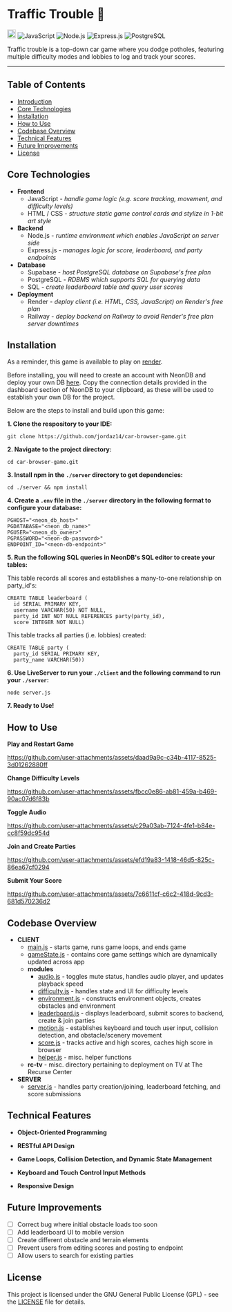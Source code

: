 # Traffic Trouble 🚙
<a href='http://www.recurse.com' title='Made with love at the Recurse Center'><img src='https://cloud.githubusercontent.com/assets/2883345/11325206/336ea5f4-9150-11e5-9e90-d86ad31993d8.png' height='20px'/></a>
![JavaScript](https://img.shields.io/badge/JavaScript-F7DF1E?logo=javascript&logoColor=white)
![Node.js](https://img.shields.io/badge/Node.js-339933?logo=node.js&logoColor=white)
![Express.js](https://img.shields.io/badge/Express.js-000000?logo=express&logoColor=white)
![PostgreSQL](https://img.shields.io/badge/PostgreSQL-336791?logo=postgresql&logoColor=white)

Traffic trouble is a top-down car game where you dodge potholes, featuring multiple difficulty modes and lobbies to log and track your scores. 

<hr>

## Table of Contents
- [Introduction](#traffic-trouble-)
- [Core Technologies](#core-technologies)
- [Installation](#installation)
- [How to Use](#how-to-use)
- [Codebase Overview](#codebase-overview)
- [Technical Features](#technical-features)
- [Future Improvements](#future-improvements)
- [License](#license)

## Core Technologies

- **Frontend**
  - JavaScript - _handle game logic (e.g. score tracking, movement, and difficulty levels)_
  - HTML / CSS - _structure static game control cards and stylize in 1-bit art style_
- **Backend**
  - Node.js - _runtime environment which enables JavaScript on server side_
  - Express.js - _manages logic for score, leaderboard, and party endpoints_
- **Database**
  - Supabase - _host PostgreSQL database on Supabase's free plan_
  - PostgreSQL - _RDBMS which supports SQL for querying data_
  - SQL - _create leaderboard table and query user scores_
- **Deployment**
  - Render - _deploy client (i.e. HTML, CSS, JavaScript) on Render's free plan_  
  - Railway - _deploy backend on Railway to avoid Render's free plan server downtimes_ 

## Installation

As a reminder, this game is available to play on [render](https://traffic-browser-game.onrender.com/).

Before installing, you will need to create an account with NeonDB and deploy your own DB [here](https://console.neon.tech/app/projects). Copy the connection details provided in the dashboard section of NeonDB to your clipboard, as these will be used to establish your own DB for the project.

Below are the steps to install and build upon this game:

**1. Clone the respository to your IDE:**
```
git clone https://github.com/jordaz14/car-browser-game.git
```
**2. Navigate to the project directory:**
```
cd car-browser-game.git
```
**3. Install npm in the `./server` directory to get dependencies:**
```
cd ./server && npm install
```
**4. Create a `.env` file in the `./server` directory in the following format to configure your database:**
```
PGHOST="<neon_db_host>"
PGDATABASE="<neon_db_name>"
PGUSER="<neon_db_owner>"
PGPASSWORD="<neon-db-password>"
ENDPOINT_ID="<neon-db-endpoint>"
```
**5. Run the following SQL queries in NeonDB's SQL editor to create your tables:**

This table records all scores and establishes a many-to-one relationship on party_id's:
```
CREATE TABLE leaderboard (
  id SERIAL PRIMARY KEY,
  username VARCHAR(50) NOT NULL,
  party_id INT NOT NULL REFERENCES party(party_id),
  score INTEGER NOT NULL)
```
This table tracks all parties (i.e. lobbies) created:
```
CREATE TABLE party (
  party_id SERIAL PRIMARY KEY,
  party_name VARCHAR(50))
```
**6. Use LiveServer to run your `./client` and the following command to run your `./server`:**
```
node server.js
```
**7. Ready to Use!**

## How to Use

**Play and Restart Game**

https://github.com/user-attachments/assets/daad9a9c-c34b-4117-8525-3d01262880ff

**Change Difficulty Levels**

https://github.com/user-attachments/assets/fbcc0e86-ab81-459a-b469-90ac07d6f83b

**Toggle Audio**

https://github.com/user-attachments/assets/c29a03ab-7124-4fe1-b84e-cc8f59dc954d

**Join and Create Parties**

https://github.com/user-attachments/assets/efd19a83-1418-46d5-825c-86ea67cf0294

**Submit Your Score**

https://github.com/user-attachments/assets/7c6611cf-c6c2-418d-9cd3-681d570236d2

## Codebase Overview

- **CLIENT**
  - [main.js](./client/main.js) - starts game, runs game loops, and ends game
  - [gameState.js](./client/gameState.js) - contains core game settings which are dynamically updated across app
  - **modules**
    - [audio.js](./client/modules/audio.js) - toggles mute status, handles audio player, and updates playback speed
    - [difficulty.js](./client/modules/difficulty.js) - handles state and UI for difficulty levels
    - [environment.js](./client/modules/environment.js) - constructs environment objects, creates obstacles and environment
    - [leaderboard.js](./client/modules/leaderboard.js) - displays leaderboard, submit scores to backend, create & join parties
    - [motion.js](./client/modules/motion.js) - establishes keyboard and touch user input, collision detection, and obstacle/scenery movement
    - [score.js](./client/modules/score.js) - tracks active and high scores, caches high score in browser
    - [helper.js](./client/modules/helper.js) - misc. helper functions
  - **rc-tv** - misc. directory pertaining to deployment on TV at The Recurse Center
- **SERVER**
  - [server.js](./server/server.js) - handles party creation/joining, leaderboard fetching, and score submissions

## Technical Features

- **Object-Oriented Programming**

- **RESTful API Design**

- **Game Loops, Collision Detection, and Dynamic State Management**

- **Keyboard and Touch Control Input Methods**

- **Responsive Design**

## Future Improvements
- [ ] Correct bug where initial obstacle loads too soon
- [ ] Add leaderboard UI to mobile version
- [ ] Create different obstacle and terrain elements
- [ ] Prevent users from editing scores and posting to endpoint
- [ ] Allow users to search for existing parties

## License
This project is licensed under the GNU General Public License (GPL) - see the [LICENSE](./LICENSE) file for details.
